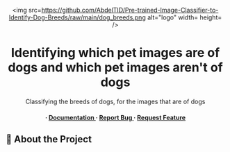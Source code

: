 
<div align='center'>

<img src=https://github.com/AbdelTID/Pre-trained-Image-Classifier-to-Identify-Dog-Breeds/raw/main/dog_breeds.png alt="logo" width= height= />

<h1>Identifying which pet images are of dogs and which pet images aren't of dogs </h1>
<p>Classifying the breeds of dogs, for the images that are of dogs</p>

<h4> <span> · </span> <a href="https://github.com/sujitlaware1809/Pre-trained Image Classifier to Identify Dog Breeds/blob/master/README.md"> Documentation </a> <span> · </span> <a href="https://github.com/sujitlaware1809/Pre-trained Image Classifier to Identify Dog Breeds/issues"> Report Bug </a> <span> · </span> <a href="https://github.com/sujitlaware1809/Pre-trained Image Classifier to Identify Dog Breeds/issues"> Request Feature </a> </h4>


</div>

## :star2: About the Project
